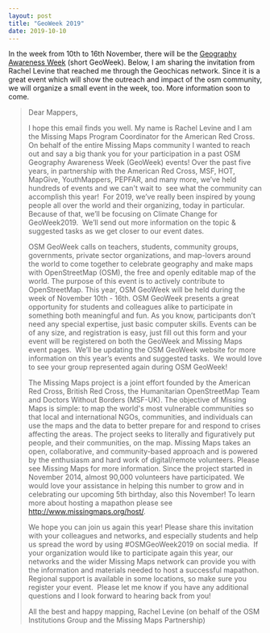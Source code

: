 ```yaml
---
layout: post
title: "GeoWeek 2019"
date: 2019-10-10
---
```


In the week from 10th to 16th November, there will be the [Geography Awareness Week](http://osmgeoweek.org/) (short GeoWeek).
Below, I am sharing the invitation from Rachel Levine that reached me through the Geochicas network. Since it is a great event which will show the outreach and impact of the osm community, we will organize a small event in the week, too. More information soon to come. 


>Dear Mappers,
>
>I hope this email finds you well. My name is Rachel Levine and I am the Missing Maps Program Coordinator for the American Red Cross. On behalf of the entire Missing Maps community I wanted to reach out and say a big thank you for your participation in a past OSM Geography Awareness Week (GeoWeek) events! Over the past five years, in partnership with the American Red Cross, MSF, HOT, MapGive, YouthMappers, PEPFAR, and many more, we’ve held hundreds of events and we can't wait to  see what the community can accomplish this year!  For 2019, we’ve really been inspired by young people all over the world and their organizing, today in particular.  Because of that, we’ll be focusing on Climate Change for GeoWeek2019.  We’ll send out more information on the topic & suggested tasks as we get closer to our event dates.
>
>OSM GeoWeek calls on teachers, students, community groups, governments, private sector organizations, and map-lovers around the world to come together to celebrate geography and make maps with OpenStreetMap (OSM), the free and openly editable map of the world. The purpose of this event is to actively contribute to OpenStreetMap. This year, OSM GeoWeek will be held during the week of November 10th - 16th. OSM GeoWeek presents a great opportunity for students and colleagues alike to participate in something both meaningful and fun. As you know, participants don’t need any special expertise, just basic computer skills. Events can be of any size, and registration is easy, just fill out this form and your event will be registered on both the GeoWeek and Missing Maps event pages.  We’ll be updating the OSM GeoWeek website for more information on this year’s events and suggested tasks.  We would love to see your group represented again during OSM GeoWeek!
>
>The Missing Maps project is a joint effort founded by the American Red Cross, British Red Cross, the Humanitarian OpenStreetMap Team and Doctors Without Borders (MSF-UK). The objective of Missing Maps is simple: to map the world's most vulnerable communities so that local and international NGOs, communities, and individuals can use the maps and the data to better prepare for and respond to crises affecting the areas. The project seeks to literally and figuratively put people, and their communities, on the map. Missing Maps takes an open, collaborative, and community-based approach and is powered by the enthusiasm and hard work of digital/remote volunteers. Please see Missing Maps for more information. Since the project started in November 2014, almost 90,000 volunteers have participated. We would love your assistance in helping this number to grow and in celebrating our upcoming 5th birthday, also this November! To learn more about hosting a mapathon please see <http://www.missingmaps.org/host/>.
>
>We hope you can join us again this year! Please share this invitation with your colleagues and networks, and especially students and help us spread the word by using #OSMGeoWeek2019 on social media.  If your organization would like to participate again this year, our networks and the wider Missing Maps network can provide you with the information and materials needed to host a successful mapathon. Regional support is available in some locations, so make sure you register your event.  Please let me know if you have any additional questions and I look forward to hearing back from you!
>
>All the best and happy mapping,
>Rachel Levine
>(on behalf of the OSM Institutions Group and the Missing Maps Partnership)
